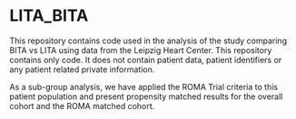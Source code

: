 # LITA_BITA

This repository contains code used in the analysis of the study comparing BITA vs LITA using data from the Leipzig Heart Center. This repository contains only code. It does not contain patient data, patient identifiers or any patient related private information.

As a sub-group analysis, we have applied the ROMA Trial criteria to this patient population and present propensity matched results for the overall cohort and the ROMA matched cohort. 
